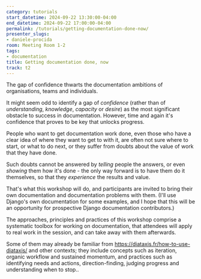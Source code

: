 ```yaml
---
category: tutorials
start_datetime: 2024-09-22 13:30:00-04:00
end_datetime: 2024-09-22 17:00:00-04:00
permalink: /tutorials/getting-documentation-done-now/
presenter_slugs:
- daniele-procida
room: Meeting Room 1-2
tags:
- documentation
title: Getting documentation done, now
track: t2
---
```


The gap of confidence thwarts the documentation ambitions of organisations, teams and individuals.

It might seem odd to identify a gap of *confidence* (rather than of *understanding*, *knowledge*, *capacity* or *desire*) as the most significant obstacle to success in documentation. However, time and again it's confidence that proves to be key that unlocks progress.

People who want to get documentation work done, even those who have a clear idea of where they want to get to with it, are often not sure where to start, or what to do next, or they suffer from doubts about the value of work that they have done.

Such doubts cannot be answered by *telling* people the answers, or even *showing* them how it's done - the only way forward is to have them do it themselves, so that they *experience* the results and value.

That's what this workshop will do, and participants are invited to bring their own documentation and documentation problems with them. (I'll use Django's own documentation for some examples, and I hope that this will be an opportunity for prospective Django documentation contributors.)

The approaches, principles and practices of this workshop comprise a systematic toolbox for working on documentation, that attendees will apply to real work in the session, and can take away with them afterwards.

Some of them may already be familiar from https://diataxis.fr/how-to-use-diataxis/ and other contexts; they include concepts such as iteration, organic workflow and sustained momentum, and practices such as identifying needs and actions, direction-finding, judging progress and understanding when to stop..
